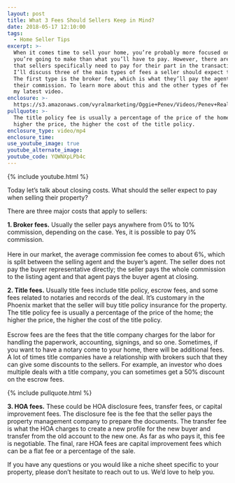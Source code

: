 ```yaml
---
layout: post
title: What 3 Fees Should Sellers Keep in Mind?
date: 2018-05-17 12:10:00
tags:
  - Home Seller Tips
excerpt: >-
  When it comes time to sell your home, you’re probably more focused on what
  you’re going to make than what you’ll have to pay. However, there are fees
  that sellers specifically need to pay for their part in the transaction. Today
  I’ll discuss three of the main types of fees a seller should expect to pay.
  The first type is the broker fee, which is what they’ll pay the agent(s) for
  their commission. To learn more about this and the other types of fees, watch
  my latest video.
enclosure: >-
  https://s3.amazonaws.com/vyralmarketing/Oggie+Penev/Videos/Penev+Realty+%257C+Fees.mp4
pullquote: >-
  The title policy fee is usually a percentage of the price of the home; the
  higher the price, the higher the cost of the title policy.
enclosure_type: video/mp4
enclosure_time:
use_youtube_image: true
youtube_alternate_image:
youtube_code: YQWNXpLPb4c
---
```


{% include youtube.html %}

Today let’s talk about closing costs. What should the seller expect to pay when selling their property?

There are three major costs that apply to sellers:

**1. Broker fees.** Usually the seller pays anywhere from 0% to 10% commission, depending on the case. Yes, it is possible to pay 0% commission.&nbsp;<br><br>Here in our market, the average commission fee comes to about 6%, which is split between the selling agent and the buyer’s agent. The seller does not pay the buyer representative directly; the seller pays the whole commission to the listing agent and that agent pays the buyer agent at closing.

**2. Title fees.** Usually title fees include title policy, escrow fees, and some fees related to notaries and records of the deal. It’s customary in the Phoenix market that the seller will buy title policy insurance for the property. The title policy fee is usually a percentage of the price of the home; the higher the price, the higher the cost of the title policy.<br><br>Escrow fees are the fees that the title company charges for the labor for handling the paperwork, accounting, signings, and so one. Sometimes, if you want to have a notary come to your home, there will be additional fees. A lot of times title companies have a relationship with brokers such that they can give some discounts to the sellers. For example, an investor who does multiple deals with a title company, you can sometimes get a 50% discount on the escrow fees.

{% include pullquote.html %}

**3. HOA fees.** These could be HOA disclosure fees, transfer fees, or capital improvement fees. The disclosure fee is the fee that the seller pays the property management company to prepare the documents. The transfer fee is what the HOA charges to create a new profile for the new buyer and transfer from the old account to the new one. As far as who pays it, this fee is negotiable.&nbsp;The final, rare HOA fees are capital improvement fees which can be a flat fee or a percentage of the sale.

If you have any questions or you would like a niche sheet specific to your property, please don’t hesitate to reach out to us. We’d love to help you.